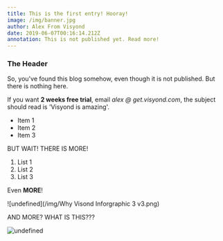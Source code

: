 ```yaml
---
title: This is the first entry! Hooray!
image: /img/banner.jpg
author: Alex From Visyond
date: 2019-06-07T00:16:14.212Z
annotation: This is not published yet. Read more!
---
```

### The Header

So, you've found this blog somehow, even though it is not published. But there is nothing here.

If you want **2 weeks free trial**, email _alex @ get.visyond.com_, the subject should read is 'Visyond is amazing'.

* Item 1
* Item 2
* Item 3

BUT WAIT! THERE IS MORE!

1. List 1
2. List 2
3. List 3

Even **MORE**!

![undefined](/img/Why Visond Inforgraphic 3 v3.png)

AND MORE? WHAT IS THIS???

![undefined](/img/data_input_3x.png)
